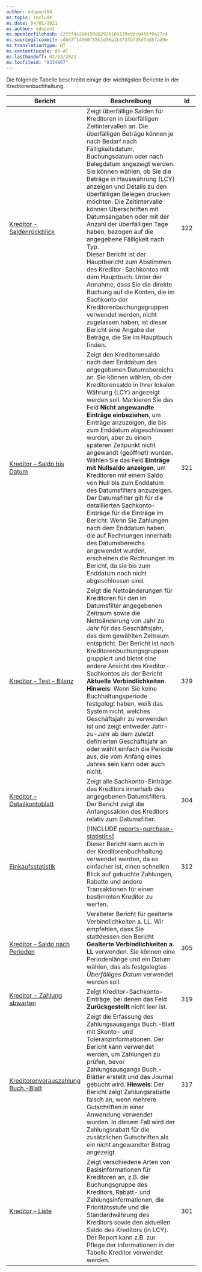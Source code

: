 ```yaml
---
author: edupont04
ms.topic: include
ms.date: 04/01/2021
ms.author: edupont
ms.openlocfilehash: c2f5f4c264150802920169139c90c0456f9a27c4
ms.sourcegitcommit: cdb57f14960f58b1d36a1b373fbf35dfed5fad9e
ms.translationtype: HT
ms.contentlocale: de-AT
ms.lasthandoff: 02/23/2022
ms.locfileid: "8334867"
---
```

Die folgende Tabelle beschreibt einige der wichtigsten Berichte in der Kreditorenbuchhaltung.

| Bericht | Beschreibung | Id | 
|--|--|--|
| [Kreditor - Saldenrückblick](https://businesscentral.dynamics.com?report=322) |Zeigt überfällige Salden für Kreditoren in überfälligen Zeitintervallen an. Die überfälligen Beträge können je nach Bedarf nach Fälligkeitsdatum, Buchungsdatum oder nach Belegdatum angezeigt werden. Sie können wählen, ob Sie die Beträge in Hauswährung (LCY) anzeigen und Details zu den überfälligen Belegen drucken möchten. Die Zeitintervalle können Überschriften mit Datumsangaben oder mit der Anzahl der überfälligen Tage haben, bezogen auf die angegebene Fälligkeit nach Typ.<br>Dieser Bericht ist der Hauptbericht zum Abstimmen des Kreditor-Sachkontos mit dem Hauptbuch. Unter der Annahme, dass Sie die direkte Buchung auf die Konten, die im Sachkonto der Kreditorenbuchungsgruppen verwendet werden, nicht zugelassen haben, ist dieser Bericht eine Angabe der Beträge, die Sie im Hauptbuch finden.| 322|
| [Kreditor – Saldo bis Datum](https://businesscentral.dynamics.com?report=321) | Zeigt den Kreditorensaldo nach dem Enddatum des angegebenen Datumsbereichs an. Sie können wählen, ob der Kreditorensaldo in Ihrer lokalen Währung (LCY) angezeigt werden soll. Markieren Sie das Feld **Nicht angewandte Einträge einbeziehen**, um Einträge anzuzeigen, die bis zum Enddatum abgeschlossen wurden, aber zu einem späteren Zeitpunkt nicht angewandt (geöffnet) wurden. Wählen Sie das Feld **Einträge mit Nullsaldo anzeigen**, um Kreditoren mit einem Saldo von Null bis zum Enddatum des Datumsfilters anzuzeigen. Der Datumsfilter gilt für die detaillierten Sachkonto-Einträge für die Einträge im Bericht. Wenn Sie Zahlungen nach dem Enddatum haben, die auf Rechnungen innerhalb des Datumsbereichs angewendet wurden, erscheinen die Rechnungen im Bericht, da sie bis zum Enddatum noch nicht abgeschlossen sind. | 321 |
| [Kreditor – Test – Bilanz](https://businesscentral.dynamics.com?report=329) | Zeigt die Nettoänderungen für Kreditoren für den im Datumsfilter angegebenen Zeitraum sowie die Nettoänderung von Jahr zu Jahr für das Geschäftsjahr, das dem gewählten Zeitraum entspricht. Der Bericht ist nach Kreditorenbuchungsgruppen gruppiert und bietet eine andere Ansicht des Kreditor-Sachkontos als der Bericht **Aktuelle Verbindlichkeiten**. **Hinweis**: Wenn Sie keine Buchhaltungsperiode festgelegt haben, weiß das System nicht, welches Geschäftsjahr zu verwenden ist und zeigt entweder Jahr-zu-Jahr ab dem zuletzt definierten Geschäftsjahr an oder wählt einfach die Periode aus, die vom Anfang eines Jahres sein kann oder auch nicht.|329 | 
| [Kreditor – Detailkontoblatt](https://businesscentral.dynamics.com?report=304) | Zeigt alle Sachkonto-Einträge des Kreditors innerhalb des angegebenen Datumsfilters. Der Bericht zeigt die Anfangssalden des Kreditors relativ zum Datumsfilter. | 304 | 
| [Einkaufsstatistik](https://businesscentral.dynamics.com?report=312) |[!INCLUDE [reports-purchase-statistics](reports-purchase-statistics.md)]<br>Dieser Bericht kann auch in der Kreditorenbuchhaltung verwendet werden, da es einfacher ist, einen schnellen Blick auf gebuchte Zahlungen, Rabatte und andere Transaktionen für einen bestimmten Kreditor zu werfen.| 312 |
| [Kreditor – Saldo nach Perioden](https://businesscentral.dynamics.com?report=305)| Veralteter Bericht für gealterte Verbindlichkeiten a. LL. Wir empfehlen, dass Sie stattdessen den Bericht **Gealterte Verbindlichkeiten a. LL** verwenden. Sie können eine Periodenlänge und ein Datum wählen, das als festgelegtes *Überfälliges Datum* verwendet werden soll.|305| 
| [Kreditor - Zahlung abwarten](https://businesscentral.dynamics.com?report=319)| Zeigt Kreditor-Sachkonto-Einträge, bei denen das Feld **Zurückgestellt** nicht leer ist.| 319 |
| [Kreditorenvorauszahlung Buch.-Blatt](https://businesscentral.dynamics.com?report=317)|Zeigt die Erfassung des Zahlungsausgangs Buch.-Blatt mit Skonto- und Toleranzinformationen. Der Bericht kann verwendet werden, um Zahlungen zu prüfen, bevor Zahlungsausgangs Buch.-Blätter erstellt und das Journal gebucht wird. **Hinweis**: Der Bericht zeigt Zahlungsrabatte falsch an, wenn mehrere Gutschriften in einer Anwendung verwendet wurden. In diesem Fall wird der Zahlungsrabatt für die zusätzlichen Gutschriften als ein nicht angewandter Betrag angezeigt.| 317 |
| [Kreditor – Liste](https://businesscentral.dynamics.com?report=301)|Zeigt verschiedene Arten von Basisinformationen für Kreditoren an, z.B. die Buchungsgruppe des Kreditors, Rabatt- und Zahlungsinformationen, die Prioritätsstufe und die Standardwährung des Kreditors sowie den aktuellen Saldo des Kreditors (in LCY). Der Report kann z.B. zur Pflege der Informationen in der Tabelle Kreditor verwendet werden.|301|